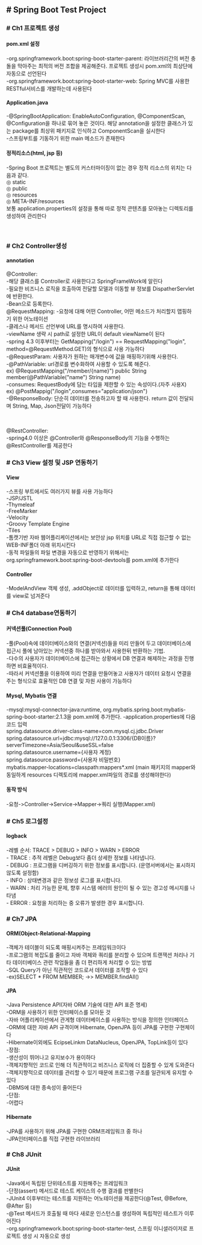 <h2># Spring Boot Test Project</h2>

<h3># Ch1 프로젝트 생성</h3>

<h4>pom.xml 설정</h4>
-org.springframework.boot:spring-boot-starter-parent: 라이브러리간의 버전 충돌을 막아주는 최적의 버전 조합을 제공해준다. 프로젝트 생성시 pom.xml의 최상단에 자동으로 선언된다</br>
-org.springframework.boot:spring-boot-starter-web: Spring MVC를 사용한 RESTful서비스를 개발하는데 사용된다</br>

<h4>Application.java</h4>
-@SpringBootApplication: EnableAutoConfiguration, @ComponentScan, @Configuration을 하나로 묶어 놓은 것이다. 해당 annotation을 설정한 클래스가 있는 package를 최상위 패키지로 인식하고 ComponentScan을 실시한다</br>
-스프링부트를 기동하기 위한 main 메소드가 존재한다</br>

<h4>정적리소스(html, jsp 등)</h4>
-Spring Boot 프로젝트는 별도의 커스터마이징이 없는 경우 정적 리소스의 위치는 다음과 같다.</br> 
◎ static</br> 
◎ public </br>
◎ resources </br>
◎ META-INF/resources</br>
보통 application.properties의 설정을 통해 따로 정적 콘텐츠를 모아놓는 디렉토리를 생성하여 관리한다</br></br></br>


<h3># Ch2 Controller생성</h3>

<h4>annotation</h4>
@Controller: </br>
-해당 클래스를 Controller로 사용한다고 SpringFrameWork에 알린다</br>
-필요한 비즈니스 로직을 호출하여 전달할 모델과 이동할 뷰 정보를 DispatherServlet에 반환한다. </br>
-Bean으로 등록한다. </br>
@RequestMapping: 
-요청에 대해 어떤 Controller, 어떤 메소드가 처리할지 맵핑하기 위한 어노테이션</br>
-클레스나 메서드 선언부에 URL를 명시하여 사용한다.</br>
-viewName 생략 시 path로 설정한 URL이 default viewName이 된다</br>
-spring 4.3 이후부터는 GetMapping("/login") == RequestMapping("login", method=@RequestMethod.GET)의 형식으로 사용 가능하다</br>
-@RequestParam: 사용자가 원하는 매개변수에 값을 매핑하기위해 사용한다.</br>
-@PathVariable: url경로를 변수화하여 사용할 수 있도록 해준다.</br>
ex) @RequestMapping("/member/{name}") public String member(@PathVariable("name") String name)</br>
-consumes: RequestBody에 담는 타입을 제한할 수 있는 속성이다.(자주 사용X)</br>
ex) @PostMappig("/login",consumes="application/json")</br>
-@ResponseBody: 단순히 데이터를 전송하고자 할 때 사용한다. return 값이 전달되며 String, Map, Json전달이 가능하다</br></br></br>

@RestController: </br>
-spring4.0 이상은 @Controller와 @ResponseBody의 기능을 수행하는 @RestController를 제공한다 </br>


<h3># Ch3 View 설정 및 JSP 연동하기</h3>

<h4>View</h4>
-스프링 부트에서도 여러가지 뷰를 사용 가능하다</br>
-JSP/JSTL</br>
-Thymeleaf</br>
-FreeMarker</br>
-Velocity</br>
-Groovy Template Engine</br>
-Tiles</br>
-톰캣기반 자바 웹어플리케이션에서는 보안상 jsp 위치를 URL로 직접 접근할 수 없는 WEB-INF폴더 아래 위치시킨다</br>
-동적 파일들의 파일 변경을 자동으로 반영하기 위해서는 org.springframework.boot:spring-boot-devtools를 pom.xml에 추가한다</br>


<h4>Controller</h4>
-ModelAndView 객체 생성, .addObject로 데이터를 입력하고, return을 통해 데이터를 view로 넘겨준다


<h3># Ch4 database연동하기</h3>

<h4>커넥션풀(Connection Pool)</h4>
-풀(Pool)속에 데이터베이스와의 연결(커넥션)들을 미리 만들어 두고 데이터베이스에 접근시 풀에 남아있는 커넥션중 하나를 받아와서 사용한뒤 반환하는 기법.</br>
-다수의 사용자가 데이터베이스에 접근하는 상황에서 DB 연결과 해제하는 과정을 진행하면 비효율적이다.</br>
-따라서 커넥션풀을 이용하여 미리 연결을 만들어놓고 사용자가 데이터 요청시 연결을 주는 형식으로 효율적인 DB 연결 및 자원 사용이 가능하다 </br>

<h4>Mysql, Mybatis 연결</h4>
-mysql:mysql-connector-java:runtime, org.mybatis.spring.boot:mybatis-spring-boot-starter:2.1.3을 pom.xml에 추가한다.
-application.properties에 다음 코드 입력</br> 
spring.datasource.driver-class-name=com.mysql.cj.jdbc.Driver</br>
spring.datasource.url=jdbc:mysql://127.0.0.1:3306/{DB이름}?serverTimezone=Asia/Seoul&useSSL=false</br>
spring.datasource.username={사용자 계정}</br>
spring.datasource.password={사용자 비밀번호}</br>
mybatis.mapper-locations=classpath:mappers*.xml (main 패키지의 mapper와 동일하게 resources 디렉토리에 mapper.xml파일의 경로를 생성해야한다)</br>

<h4>동작 방식</h4>
-요청->Controller->Service->Mapper->쿼리 실행(Mapper.xml)</br>


<h3># Ch5 로그설정</h3>

<h4>logback</h4>
-레벨 순서: TRACE > DEBUG > INFO > WARN > ERROR</br>
- TRACE : 추적 레벨은 Debug보다 좀더 상세한 정보를 나타냅니다.</br>
- DEBUG : 프로그램을 디버깅하기 위한 정보를 표시합니다. (운영서버에서는 표시하지 않도록 설정함)</br>
- INFO  : 상태변경과 같은 정보성 로그를 표시합니다.</br>
- WARN  : 처리 가능한 문제, 향후 시스템 에러의 원인이 될 수 있는 경고성 메시지를 나타냄</br>
- ERROR : 요청을 처리하는 중 오류가 발생한 경우 표시합니다.</br>


<h3># Ch7 JPA</h3>

<h4>ORM(Object-Relational-Mapping</h4>
-객체가 테이블이 되도록 매핑시켜주는 프레임워크이다</br>
-프로그램의 복잡도를 줄이고 자바 객체와 쿼리를 분리할 수 있으며 트랜잭션 처리나 기타 데이터베이스 관련 작업들을 좀 더 편리하게 처리할 수 있는 방법</br>
-SQL Query가 아닌 직관적인 코드로서 데이터를 조작할 수 있다</br>
-ex)SELECT * FROM MEMBER; ->> MEMBER.findAll()</br>

<h4>JPA</h4>
-Java Persistence API(자바 ORM 기술에 대한 API 표준 명세)</br>
-ORM을 사용하기 위한 인터페이스를 모아둔 것</br>
-자바 어플리케이션에서 관게형 데이터베이스를 사용하는 방식을 정의한 인터페이스</br>
-ORM에 대한 자바 API 규격이며 Hibernate, OpenJPA 등이 JPA를 구현한 구현체이다</br>
-Hibernate이외에도 EcipseLinkm DataNucleus, OpenJPA, TopLink등이 있다</br>
-장점:</br>
-생산성이 뛰어나고 유지보수가 용이하다</br>
-객체지향적인 코드로 인해 더 직관적이고 비즈니스 로직에 더 집중할 수 있게 도와준다</br>
-객체지향적으로 데이터를 관리할 수 있기 때문에 프로그램 구조를 일관되게 유지할 수 있다
</br>
-DBMS에 대한 종속성이 줄어든다</br>
-단점:</br>
-어렵다

<h4>Hibernate</h4>
-JPA를 사용하기 위해 JPA를 구현한 ORM프레임워크 중 하나</br>
-JPA인터페이스를 직접 구현한 라이브러리</br>


<h3># Ch8 JUnit</h3>

<h4>JUnit</h4>
-Java에서 독립된 단위테스트를 지원해주는 프레임워크</br>
-단정(assert) 메서드로 테스트 케이스의 수행 결과를 판별한다</br>
-JUnit4 이후부터는 테스트를 지원하는 어노테이션을 제공한다(@Test, @Before, @After 등)</br>
-@Test 메서드가 호출될 때 마다 새로운 인스턴스를 생성하여 독립적인 테스트가 이루어진다</br>
-org.springframework.boot:spring-boot-starter-test, 스프링 이니셜라이저로 프로젝트 생성 시 자동으로 생성 </br>








